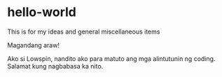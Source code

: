 # hello-world
This is for my ideas and general miscellaneous items

Magandang araw!

Ako si Lowspin, nandito ako para matuto ang mga alintutunin ng coding. Salamat kung nagbabasa ka nito. 
